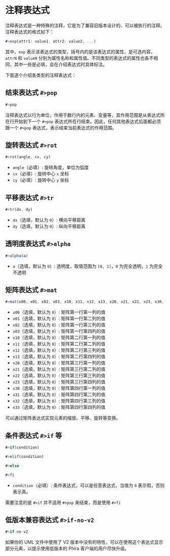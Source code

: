 # 注释表达式

注释表达式是一种特殊的注释，它是为了兼容旧版本设计的、可以被执行的注释。注释表达式的格式如下：

```js
#>exp(attr1: value1, attr2: value2, ...)
```

其中，`exp` 表示该表达式的类型，括号内的是该表达式的属性，是可选内容，`attrN` 和 `valueN` 分别为属性名称和属性值。不同类型的表达式的属性也各不相同，其中一些是必填，会在介绍表达式时具体标注。

下面逐个介绍各类型的注释表达式：

## 结束表达式 `#>pop`

```js
#>pop
```
注释表达式以行为单位，作用于数行内的元素、变量等，其作用范围是从表达式所在行开始到下一个 `#>pop` 表达式所在行结束。因此，任何其他表达式后面都必须跟一个 `#>pop` 表达式，表示结束当前表达式的作用范围。

## 旋转表达式 `#>rot`

```js
#>rot(angle, cx, cy)
```

- `angle`（必填）: 旋转角度，单位为弧度
- `cx`（必填）: 旋转中心 `x` 坐标
- `cy`（必填）: 旋转中心 `y` 坐标

## 平移表达式 `#>tr`

```js
#>tr(dx, dy)
```

- `dx`（选填，默认为 `0`）: 横向平移距离
- `dy`（选填，默认为 `0`）: 纵向平移距离

## 透明度表达式 `#>alpha`

```js
#>alpha(a)
```

- `a`（选填，默认为 `0`）: 透明度，取值范围为 `[0, 1]`，`0` 为完全透明，`1` 为完全不透明

## 矩阵表达式 `#>mat`

```js
#>mat(x00, x01, x02, x03, x10, x11, x12, x13, x20, x21, x22, x23, x30, x31, x32, x33)
```

- `x00`（选填，默认为 `0`）: 矩阵第一行第一列的值
- `x01`（选填，默认为 `0`）: 矩阵第一行第二列的值
- `x02`（选填，默认为 `0`）: 矩阵第一行第三列的值
- `x03`（选填，默认为 `0`）: 矩阵第一行第四列的值
- `x10`（选填，默认为 `0`）: 矩阵第二行第一列的值
- `x11`（选填，默认为 `0`）: 矩阵第二行第二列的值
- `x12`（选填，默认为 `0`）: 矩阵第二行第三列的值
- `x13`（选填，默认为 `0`）: 矩阵第二行第四列的值
- `x20`（选填，默认为 `0`）: 矩阵第三行第一列的值
- `x21`（选填，默认为 `0`）: 矩阵第三行第二列的值
- `x22`（选填，默认为 `0`）: 矩阵第三行第三列的值
- `x23`（选填，默认为 `0`）: 矩阵第三行第四列的值
- `x30`（选填，默认为 `0`）: 矩阵第四行第一列的值
- `x31`（选填，默认为 `0`）: 矩阵第四行第二列的值
- `x32`（选填，默认为 `0`）: 矩阵第四行第三列的值
- `x33`（选填，默认为 `0`）: 矩阵第四行第四列的值

可以通过矩阵表达式实现元素的缩放、平移、旋转等变换。

## 条件表达式 `#>if` 等

```js
#>if(condition)

#>elif(condition)

#>else

#>fi
```

- `condition`（必填）: 条件表达式，可以是任意表达式，当值为 `0` 表示假，否则表示真。

需要注意的是 `#>if` 并不适用 `#>pop` 来结束，而是使用 `#>fi`

## 低版本兼容表达式 `#>if-no-v2`

```js
#>if-no-v2
```

如果你的 UML 文件中使用了 V2 版本中没有的特性，可以在使用这个表达式显示部分元素，以提示使用低版本的 Phira 客户端的用户尽快升级。